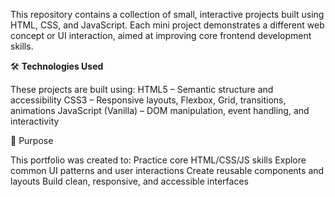 This repository contains a collection of small, interactive projects built using HTML, CSS, and JavaScript. Each mini project demonstrates a different web concept or UI interaction, aimed at improving core frontend development skills.

🛠️ <b>Technologies Used</b>

These projects are built using:
HTML5 – Semantic structure and accessibility
CSS3 – Responsive layouts, Flexbox, Grid, transitions, animations
JavaScript (Vanilla) – DOM manipulation, event handling, and interactivity

🎯 Purpose

This portfolio was created to:
Practice core HTML/CSS/JS skills
Explore common UI patterns and user interactions
Create reusable components and layouts
Build clean, responsive, and accessible interfaces
